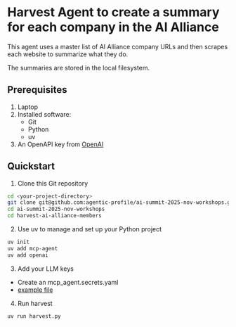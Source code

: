 # Harvest Agent to create a summary for each company in the AI Alliance

This agent uses a master list of AI Alliance company URLs and then scrapes
each website to summarize what they do.

The summaries are stored in the local filesystem.


## Prerequisites

1. Laptop
2. Installed software:
    - Git
    - Python
    - uv
3. An OpenAPI key from [OpenAI](https://platform.openai.com/api-keys)


## Quickstart

1. Clone this Git repository

```bash
cd <your-project-directory>
git clone git@github.com:agentic-profile/ai-summit-2025-nov-workshops.git
cd ai-summit-2025-nov-workshops
cd harvest-ai-alliance-members
```

2. Use uv to manage and set up your Python project

```bash
uv init
uv add mcp-agent
uv add openai
```

3. Add your LLM keys

- Create an mcp_agent.secrets.yaml
- [example file](https://github.com/lastmile-ai/mcp-agent/blob/main/examples/basic/mcp_basic_agent/mcp_agent.secrets.yaml.example)

4. Run harvest

```bash
uv run harvest.py
```
